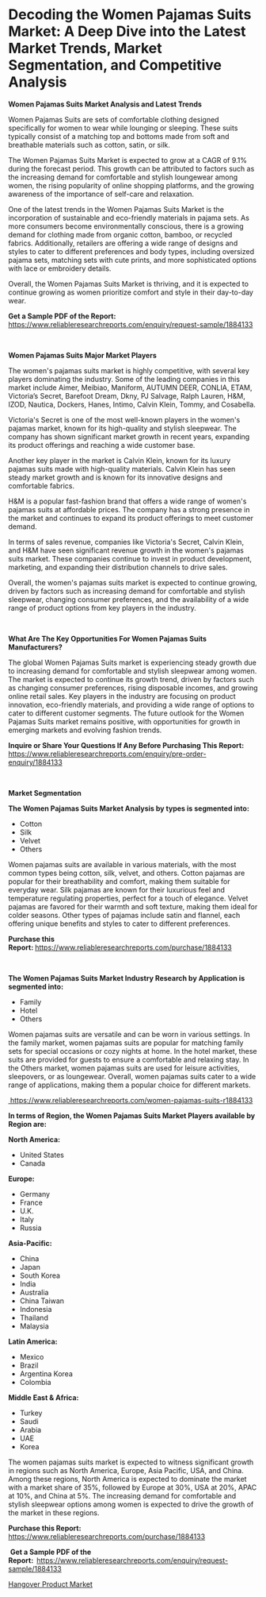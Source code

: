 <p><h1>Decoding the Women Pajamas Suits Market: A Deep Dive into the Latest Market Trends, Market Segmentation, and Competitive Analysis</h1></p><p><strong>Women Pajamas Suits Market Analysis and Latest Trends</strong></p>
<p><p>Women Pajamas Suits are sets of comfortable clothing designed specifically for women to wear while lounging or sleeping. These suits typically consist of a matching top and bottoms made from soft and breathable materials such as cotton, satin, or silk.</p><p>The Women Pajamas Suits Market is expected to grow at a CAGR of 9.1% during the forecast period. This growth can be attributed to factors such as the increasing demand for comfortable and stylish loungewear among women, the rising popularity of online shopping platforms, and the growing awareness of the importance of self-care and relaxation.</p><p>One of the latest trends in the Women Pajamas Suits Market is the incorporation of sustainable and eco-friendly materials in pajama sets. As more consumers become environmentally conscious, there is a growing demand for clothing made from organic cotton, bamboo, or recycled fabrics. Additionally, retailers are offering a wide range of designs and styles to cater to different preferences and body types, including oversized pajama sets, matching sets with cute prints, and more sophisticated options with lace or embroidery details.</p><p>Overall, the Women Pajamas Suits Market is thriving, and it is expected to continue growing as women prioritize comfort and style in their day-to-day wear.</p></p>
<p><strong>Get a Sample PDF of the Report:&nbsp;</strong> <a href="https://www.reliableresearchreports.com/enquiry/request-sample/1884133">https://www.reliableresearchreports.com/enquiry/request-sample/1884133</a></p>
<p>&nbsp;</p>
<p><strong>Women Pajamas Suits Major Market Players</strong></p>
<p><p>The women's pajamas suits market is highly competitive, with several key players dominating the industry. Some of the leading companies in this market include Aimer, Meibiao, Maniform, AUTUMN DEER, CONLIA, ETAM, Victoria’s Secret, Barefoot Dream, Dkny, PJ Salvage, Ralph Lauren, H&M, IZOD, Nautica, Dockers, Hanes, Intimo, Calvin Klein, Tommy, and Cosabella.</p><p>Victoria's Secret is one of the most well-known players in the women's pajamas market, known for its high-quality and stylish sleepwear. The company has shown significant market growth in recent years, expanding its product offerings and reaching a wide customer base.</p><p>Another key player in the market is Calvin Klein, known for its luxury pajamas suits made with high-quality materials. Calvin Klein has seen steady market growth and is known for its innovative designs and comfortable fabrics.</p><p>H&M is a popular fast-fashion brand that offers a wide range of women's pajamas suits at affordable prices. The company has a strong presence in the market and continues to expand its product offerings to meet customer demand.</p><p>In terms of sales revenue, companies like Victoria's Secret, Calvin Klein, and H&M have seen significant revenue growth in the women's pajamas suits market. These companies continue to invest in product development, marketing, and expanding their distribution channels to drive sales.</p><p>Overall, the women's pajamas suits market is expected to continue growing, driven by factors such as increasing demand for comfortable and stylish sleepwear, changing consumer preferences, and the availability of a wide range of product options from key players in the industry.</p></p>
<p>&nbsp;</p>
<p><strong>What Are The Key Opportunities For Women Pajamas Suits Manufacturers?</strong></p>
<p><p>The global Women Pajamas Suits market is experiencing steady growth due to increasing demand for comfortable and stylish sleepwear among women. The market is expected to continue its growth trend, driven by factors such as changing consumer preferences, rising disposable incomes, and growing online retail sales. Key players in the industry are focusing on product innovation, eco-friendly materials, and providing a wide range of options to cater to different customer segments. The future outlook for the Women Pajamas Suits market remains positive, with opportunities for growth in emerging markets and evolving fashion trends.</p></p>
<p><strong>Inquire or Share Your Questions If Any Before Purchasing This Report:</strong> <a href="https://www.reliableresearchreports.com/enquiry/pre-order-enquiry/1884133">https://www.reliableresearchreports.com/enquiry/pre-order-enquiry/1884133</a></p>
<p>&nbsp;</p>
<p><strong>Market Segmentation</strong></p>
<p><strong>The Women Pajamas Suits Market Analysis by types is segmented into:</strong></p>
<p><ul><li>Cotton</li><li>Silk</li><li>Velvet</li><li>Others</li></ul></p>
<p><p>Women pajamas suits are available in various materials, with the most common types being cotton, silk, velvet, and others. Cotton pajamas are popular for their breathability and comfort, making them suitable for everyday wear. Silk pajamas are known for their luxurious feel and temperature regulating properties, perfect for a touch of elegance. Velvet pajamas are favored for their warmth and soft texture, making them ideal for colder seasons. Other types of pajamas include satin and flannel, each offering unique benefits and styles to cater to different preferences.</p></p>
<p><strong>Purchase this Report:&nbsp;</strong><a href="https://www.reliableresearchreports.com/purchase/1884133">https://www.reliableresearchreports.com/purchase/1884133</a></p>
<p>&nbsp;</p>
<p><strong>The Women Pajamas Suits Market Industry Research by Application is segmented into:</strong></p>
<p><ul><li>Family</li><li>Hotel</li><li>Others</li></ul></p>
<p><p>Women pajamas suits are versatile and can be worn in various settings. In the family market, women pajamas suits are popular for matching family sets for special occasions or cozy nights at home. In the hotel market, these suits are provided for guests to ensure a comfortable and relaxing stay. In the Others market, women pajamas suits are used for leisure activities, sleepovers, or as loungewear. Overall, women pajamas suits cater to a wide range of applications, making them a popular choice for different markets.</p></p>
<p><a href="https://www.reliableresearchreports.com/women-pajamas-suits-r1884133">&nbsp;https://www.reliableresearchreports.com/women-pajamas-suits-r1884133</a></p>
<p><strong>In terms of Region, the Women Pajamas Suits Market Players available by Region are:</strong></p>
<p>
    <p> <strong> North America: </strong>
        <ul>
            <li>United States</li>
            <li>Canada</li>
        </ul>
        </p> 
    <p> <strong> Europe: </strong>
        <ul>
            <li>Germany</li>
            <li>France</li>
            <li>U.K.</li>
            <li>Italy</li>
            <li>Russia</li>
        </ul>
        </p> 
    <p> <strong> Asia-Pacific: </strong>
        <ul>
            <li>China</li>
            <li>Japan</li>
            <li>South Korea</li>
            <li>India</li>
            <li>Australia</li>
            <li>China Taiwan</li>
            <li>Indonesia</li>
            <li>Thailand</li>
            <li>Malaysia</li>
        </ul>
        </p> 
    <p> <strong> Latin America: </strong>
        <ul>
            <li>Mexico</li>
            <li>Brazil</li>
            <li>Argentina Korea</li>
            <li>Colombia</li>
        </ul>
        </p> 
    <p> <strong> Middle East & Africa: </strong>
        <ul>
            <li>Turkey</li>
            <li>Saudi</li>
            <li>Arabia</li>
            <li>UAE</li>
            <li>Korea</li>
        </ul>
    </p>
    </p>
<p><p>The women pajamas suits market is expected to witness significant growth in regions such as North America, Europe, Asia Pacific, USA, and China. Among these regions, North America is expected to dominate the market with a market share of 35%, followed by Europe at 30%, USA at 20%, APAC at 10%, and China at 5%. The increasing demand for comfortable and stylish sleepwear options among women is expected to drive the growth of the market in these regions.</p></p>
<p><strong>Purchase this Report: </strong><a href="https://www.reliableresearchreports.com/purchase/1884133">https://www.reliableresearchreports.com/purchase/1884133</a></p>
<p>&nbsp;<strong>Get a Sample PDF of the Report:&nbsp;&nbsp;</strong><a href="https://www.reliableresearchreports.com/enquiry/request-sample/1884133">https://www.reliableresearchreports.com/enquiry/request-sample/1884133</a></p>
<p><strong></strong></p>
<p><p><a href="https://github.com/qdaxyrhp12/Market-Research-Report-List-1/blob/main/hangover-product-market.md">Hangover Product Market</a></p></p>